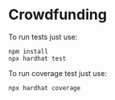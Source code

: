 # Crowdfunding

To run tests just use:
```shell
npm install
npx hardhat test
```

To run coverage test just use:
```shell
npx hardhat coverage
```
